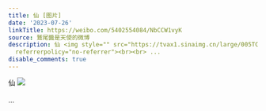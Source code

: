 ```yaml
---
title: 仙 [图片]
date: '2023-07-26'
linkTitle: https://weibo.com/5402554084/NbCCW1vyK
source: 鷲尾醬是天使的微博
description: 仙 <img style="" src="https://tvax1.sinaimg.cn/large/005TCz76gy1hga3qjeoksj30rl0fagmc.jpg"
  referrerpolicy="no-referrer"><br><br> ...
disable_comments: true
---
```

仙 <img style="" src="https://tvax1.sinaimg.cn/large/005TCz76gy1hga3qjeoksj30rl0fagmc.jpg" referrerpolicy="no-referrer"><br><br> ...